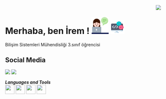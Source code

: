 <img align='right' src="https://github-readme-stats.vercel.app/api?username=iremakalp&show_icons=true">

# Merhaba, ben İrem ! <img src="https://github.com/iremakalp/iremakalp/blob/main/counseling.png" width="55" height="55" > <img src="https://github.com/iremakalp/iremakalp/blob/main/coding.png" width="45" height="45" >
Bilişim Sistemleri Mühendisliği 3.sınıf öğrencisi

## Social Media

<a href="https://www.linkedin.com/in/iremakalp-1912074162"><img src="https://img.icons8.com/color/48/000000/linkedin-circled--v2.png" witdh="40" height="40"/></a>  <a href="https://twitter.com/sadiremy"><img src="https://img.icons8.com/color/48/000000/twitter-circled--v3.png" witdh="40" height="40"/></a> 

**_Languages and Tools_**  
<code><img src="https://img.icons8.com/color/48/000000/c-sharp-logo.png" width="30" height="30" /></code>
<code><img src="https://img.icons8.com/material-sharp/24/000000/html-5.png" width="30" height="30" /></code>
<code><img src="https://img.icons8.com/windows/32/000000/css3-logo.png" width="30" height="30" /></code>
<code><img src="https://img.icons8.com/offices/30/000000/php-logo.png" width="30" height="30" /></code>      
